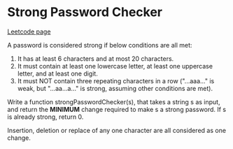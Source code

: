 # Strong Password Checker
[Leetcode page](https://leetcode.com/problems/strong-password-checker/description)

A password is considered strong if below conditions are all met:

  1. It has at least 6 characters and at most 20 characters. 
  2. It must contain at least one lowercase letter, at least one uppercase letter, and at least one digit. 
  3. It must NOT contain three repeating characters in a row ("...aaa..." is weak, but "...aa...a..." is strong, assuming other conditions are met). 

Write a function strongPasswordChecker(s), that takes a string s as input, and
return the **MINIMUM** change required to make s a strong password. If s is
already strong, return 0.

Insertion, deletion or replace of any one character are all considered as one
change.

